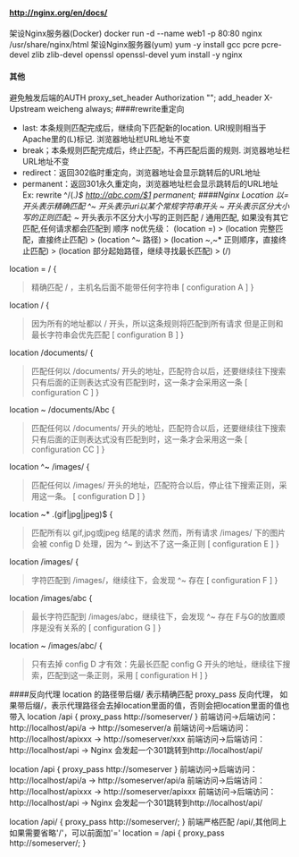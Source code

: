 #### http://nginx.org/en/docs/
架设Nginx服务器(Docker)
docker run -d --name web1 -p 80:80 nginx
/usr/share/nginx/html
架设Nginx服务器(yum)
yum -y install gcc pcre pcre-devel zlib zlib-devel openssl openssl-devel
yum install -y nginx
#### 其他
避免触发后端的AUTH
proxy_set_header Authorization "";
add_header X-Upstream weicheng always;
####rewrite重定向
- last: 本条规则匹配完成后，继续向下匹配新的location. URI规则相当于Apache里的(L)标记. 浏览器地址栏URL地址不变
- break；本条规则匹配完成后，终止匹配，不再匹配后面的规则. 浏览器地址栏URL地址不变
- redirect：返回302临时重定向，浏览器地址会显示跳转后的URL地址 
- permanent：返回301永久重定向，浏览器地址栏会显示跳转后的URL地址 
  Ex: rewrite  ^/(.*)$  http://abc.com/$1  permanent;
####Nginx Location
以=开头表示精确匹配
^~ 开头表示uri以某个常规字符串开头
~ 开头表示区分大小写的正则匹配;
~* 开头表示不区分大小写的正则匹配
/ 通用匹配, 如果没有其它匹配,任何请求都会匹配到
顺序 no优先级：
(location =) > (location 完整匹配，直接终止匹配) > (location ^~ 路径) > (location ~,~* 正则顺序，直接终止匹配) > (location 部分起始路径，继续寻找最长匹配) > (/)

location  = / {
  >精确匹配 / ，主机名后面不能带任何字符串
  [ configuration A ] 
}
 
location  / {
  >因为所有的地址都以 / 开头，所以这条规则将匹配到所有请求
  >但是正则和最长字符串会优先匹配
  [ configuration B ] 
}

location /documents/ {
  >匹配任何以 /documents/ 开头的地址，匹配符合以后，还要继续往下搜索
  >只有后面的正则表达式没有匹配到时，这一条才会采用这一条
  [ configuration C ] 
}

location ~ /documents/Abc {
  >匹配任何以 /documents/ 开头的地址，匹配符合以后，还要继续往下搜索
  >只有后面的正则表达式没有匹配到时，这一条才会采用这一条
  [ configuration CC ] 
}
 
location ^~ /images/ {
  >匹配任何以 /images/ 开头的地址，匹配符合以后，停止往下搜索正则，采用这一条。
  [ configuration D ] 
}
 
location ~* \.(gif|jpg|jpeg)$ {
  >匹配所有以 gif,jpg或jpeg 结尾的请求
  >然而，所有请求 /images/ 下的图片会被 config D 处理，因为 ^~ 到达不了这一条正则
  [ configuration E ] 
}
 
location /images/ {
  >字符匹配到 /images/，继续往下，会发现 ^~ 存在
  [ configuration F ] 
}
 
location /images/abc {
  >最长字符匹配到 /images/abc，继续往下，会发现 ^~ 存在
  >F与G的放置顺序是没有关系的
  [ configuration G ] 
}
 
location ~ /images/abc/ {
   >只有去掉 config D 才有效：先最长匹配 config G 开头的地址，继续往下搜索，匹配到这一条正则，采用
   [ configuration H ] 
}

####反向代理
location 的路径带后缀/ 表示精确匹配
proxy_pass  反向代理， 如果带后缀/，表示代理路径会去掉location里面的值，否则会把location里面的值也带入
location /api {
    proxy_pass http://someserver/
}
前端访问->后端访问：http://localhost/api/a  -> http://someserver/a
前端访问->后端访问：http://localhost/apixxx  -> http://someserver/xxx
前端访问->后端访问：http://localhost/api  -> Nginx 会发起一个301跳转到http://localhost/api/

location /api {
    proxy_pass http://someserver
}
前端访问->后端访问：http://localhost/api/a  -> http://someserver/api/a
前端访问->后端访问：http://localhost/apixxx  -> http://someserver/apixxx
前端访问->后端访问：http://localhost/api  -> Nginx 会发起一个301跳转到http://localhost/api/

location /api/ {
    proxy_pass http://someserver/;
}
前端严格匹配 /api/,其他同上
如果需要省略'/'，可以前面加'='
location = /api {
    proxy_pass http://someserver/;
}